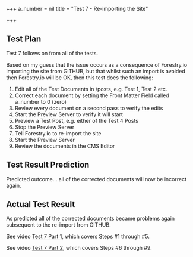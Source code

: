 +++
a_number = nil
title = "Test 7 - Re-importing the Site"

+++
## Test Plan

Test 7 follows on from all of the tests.

Based on my guess that the issue occurs as a consequence of Forestry.io importing the site from GITHUB, but that whilst such an import is avoided then Forestry.io will be OK, then this test does the following:

1. Edit all of the Test Documents in /posts, e.g. Test 1, Test 2 etc.
2. Correct each document by setting the Front Matter Field called a_number to 0 (zero)
3. Review every document on a second pass to verify the edits
4. Start the Preview Server to verify it will start
5. Preview a Test Post, e.g. either of the Test 4 Posts
6. Stop the Preview Server
7. Tell Forestry.io to re-import the site
8. Start the Preview Server
9. Review the documents in the CMS Editor

## Test Result Prediction

Predicted outcome... all of the corrected documents will now be incorrect again.

## Actual Test Result

As predicted all of the corrected documents became problems again subsequent to the re-import from GITHUB.

See video [Test 7 Part 1](/uploads/test7-part1-20200326_123432.mp4), which covers Steps #1 through #5.

See video [Test 7 Part 2](/uploads/test7-part2-20200326_123921.mp4), which covers Steps #6 through #9.